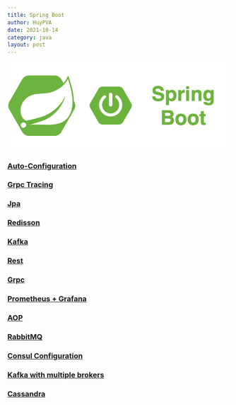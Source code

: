 ```yaml
---
title: Spring Boot
author: HuyPVA
date: 2021-10-14
category: java
layout: post
---
```


<div align="center">
    <img src="../assets/images/spring_boot_icon.png"/>
</div>

### [Auto-Configuration](./java/auto-configuration)
### [Grpc Tracing](./java/grpc-tracing)
### [Jpa](./java/spring-boot-jpa)
### [Redisson](./java/spring-boot-redisson)
### [Kafka](./java/spring-boot-kafka)
### [Rest](./java/spring-boot-rest)
### [Grpc](./java/spring-boot-grpc)
### [Prometheus + Grafana](./java/spring-boot-promethues-grafana)
### [AOP](./java/spring-boot-aop)
### [RabbitMQ](./java/spring-boot-rabbitmq)
### [Consul Configuration](./java/spring-boot-consul-configuration)
### [Kafka with multiple brokers](./java/spring-boot-kafka-multiple-brokers)
### [Cassandra](./java/spring-boot-cassandra)
